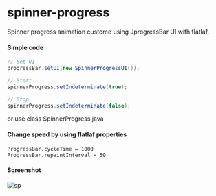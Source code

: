 # spinner-progress

Spinner progress animation custome using JprogressBar UI with flatlaf.
#### Simple code

``` java
// Set UI
progressBar.setUI(new SpinnerProgressUI());

// Start
spinnerProgress.setIndeterminate(true);

// Stop
spinnerProgress.setIndeterminate(false);
```
or use class SpinnerProgress.java

#### Change speed by using flatlaf properties
```
ProgressBar.cycleTime = 1000
ProgressBar.repaintInterval = 50
```
#### Screenshot
![sp](https://github.com/DJ-Raven/spinner-progress/assets/58245926/57e7d436-061a-46b2-8cee-4a3552de7856)
